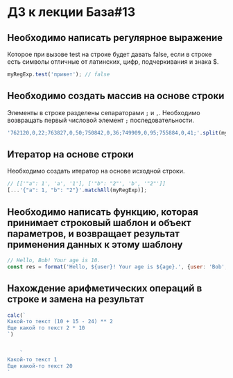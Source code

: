 # ДЗ к лекции База#13

## Необходимо написать регулярное выражение

Которое при вызове test на строке будет давать false, если в строке есть символы отличные от латинских, цифр,
подчеркивания и знака $.

```js
myRegExp.test('привет'); // false
```

## Необходимо создать массив на основе строки

Элементы в строке разделены сепараторами `;` и `,`. Необходимо возвращать первый числовой элемент `;`
последовательности.

```js
'762120,0,22;763827,0,50;750842,0,36;749909,0,95;755884,0,41;'.split(myRegExp); // ['762120', '763827', '750842', '749909', '755884']
```

## Итератор на основе строки

Необходимо создать итератор на основе исходной строки.

```js
// [['"a": 1', 'a', '1'], ['"b": "2"', 'b', '"2"']]
[...'{"a": 1, "b": "2"}'.matchAll(myRegExp)];
```

## Необходимо написать функцию, которая принимает строковый шаблон и объект параметров, и возвращает результат применения данных к этому шаблону

```js
// Hello, Bob! Your age is 10.
const res = format('Hello, ${user}! Your age is ${age}.', {user: 'Bob', age: 10});
```

## Нахождение арифметических операций в строке и замена на результат

```js
calc(`
Какой-то текст (10 + 15 - 24) ** 2
Еще какой то текст 2 * 10
`)


    `
Какой-то текст 1
Еще какой-то текст 20
`
```
